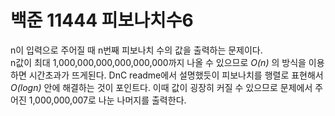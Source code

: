 # 백준 11444 피보나치수6
n이 입력으로 주어질 때 n번째 피보나치 수의 값을 출력하는 문제이다.  
n값이 최대 1,000,000,000,000,000,000까지 나올 수 있으므로 *O(n)* 의 방식을 이용하면 시간초과가 뜨게된다.
DnC readme에서 설명했듯이 피보나치를 행렬로 표현해서 *O(logn)* 안에 해결하는 것이 포인트다.
이때 값이 굉장히 커질 수 있으므로 문제에서 주어진 1,000,000,007로 나눈 나머지를 출력한다.
